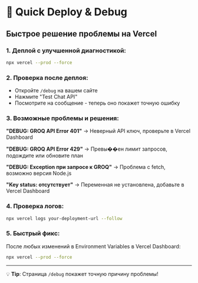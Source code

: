 # 🚀 Quick Deploy & Debug

## Быстрое решение проблемы на Vercel

### 1. Деплой с улучшенной диагностикой:
```bash
npx vercel --prod --force
```

### 2. Проверка после деплоя:
- Откройте `/debug` на вашем сайте
- Нажмите "Test Chat API" 
- Посмотрите на сообщение - теперь оно покажет точную ошибку

### 3. Возможные проблемы и решения:

**"DEBUG: GROQ API Error 401"** 
→ Неверный API ключ, проверьте в Vercel Dashboard

**"DEBUG: GROQ API Error 429"**
→ Превы��ен лимит запросов, подождите или обновите план

**"DEBUG: Exception при запросе к GROQ"**
→ Проблема с fetch, возможно версия Node.js

**"Key status: отсутствует"**
→ Переменная не установлена, добавьте в Vercel Dashboard

### 4. Проверка логов:
```bash
npx vercel logs your-deployment-url --follow
```

### 5. Быстрый фикс:
После любых изменений в Environment Variables в Vercel Dashboard:
```bash
npx vercel --prod --force
```

---

💡 **Tip**: Страница `/debug` покажет точную причину проблемы!
